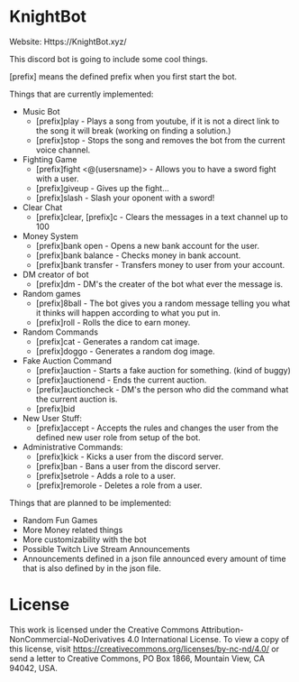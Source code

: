 # KnightBot

Website: Https://KnightBot.xyz/

This discord bot is going to include some cool things.

[prefix] means the defined prefix when you first start the bot.

Things that are currently implemented:
  - Music Bot
    - [prefix]play <youtubeURL> - Plays a song from youtube, if it is not a direct link to the song it will break (working on finding a solution.)
    - [prefix]stop - Stops the song and removes the bot from the current voice channel.
  - Fighting Game
    - [prefix]fight <@(usersname)> - Allows you to have a sword fight with a user.
    - [prefix]giveup - Gives up the fight...
    - [prefix]slash - Slash your oponent with a sword!
  - Clear Chat
    - [prefix]clear, [prefix]c - Clears the messages in  a text channel up to 100
  - Money System
    - [prefix]bank open - Opens a new bank account for the user.
    - [prefix]bank balance - Checks money in bank account.
	- [prefix]bank transfer <user> <amount> - Transfers money to user from your account.
  - DM creator of bot
    - [prefix]dm <msg> - DM's the creater of the bot what ever the message is.
  - Random games
    - [prefix]8ball <text> - The bot gives you a random message telling you what it thinks will happen according to what you put in.
	- [prefix]roll - Rolls the dice to earn money.
  - Random Commands
    - [prefix]cat - Generates a random cat image.
    - [prefix]doggo - Generates a random dog image.
  - Fake Auction Command
    - [prefix]auction <price> <amount> <item> - Starts a fake auction for something. (kind of buggy)
    - [prefix]auctionend - Ends the current auction.
    - [prefix]auctioncheck - DM's the person who did the command what the current auction is.
    - [prefix]bid <bid amount>
  - New User Stuff:
    - [prefix]accept - Accepts the rules and changes the user from the defined new user role from setup of the bot.
  - Administrative Commands:
    - [prefix]kick <user> <reason> - Kicks a user from the discord server.
    - [prefix]ban <user> <reason> - Bans a user from the discord server.
    - [prefix]setrole <user> <role> - Adds a role to a user.
    - [prefix]remorole <user> <role> - Deletes a role from a user.
  
  
Things that are planned to be implemented:
  - Random Fun Games
  - More Money related things
  - More customizability with the bot
  - Possible Twitch Live Stream Announcements
  - Announcements defined in a json file announced every amount of time that is also defined by in the json file.
  
# License
This work is licensed under the Creative Commons Attribution-NonCommercial-NoDerivatives 4.0 International License. To view a copy of this license, visit https://creativecommons.org/licenses/by-nc-nd/4.0/ or send a letter to Creative Commons, PO Box 1866, Mountain View, CA 94042, USA.
